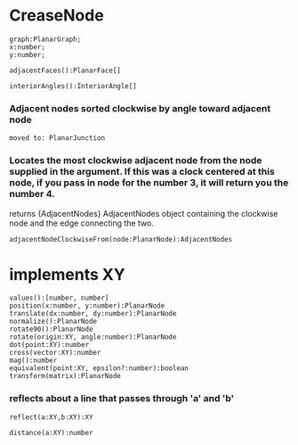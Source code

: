 # CreaseNode

```
graph:PlanarGraph;
x:number;
y:number;
```

```
adjacentFaces():PlanarFace[]
```

```
interiorAngles():InteriorAngle[]
```

### Adjacent nodes sorted clockwise by angle toward adjacent node

```
moved to: PlanarJunction
```

### Locates the most clockwise adjacent node from the node supplied in the argument. If this was a clock centered at this node, if you pass in node for the number 3, it will return you the number 4.

returns {AdjacentNodes} AdjacentNodes object containing the clockwise node and the edge connecting the two.

```
adjacentNodeClockwiseFrom(node:PlanarNode):AdjacentNodes
```

# implements XY

```
values():[number, number]
position(x:number, y:number):PlanarNode
translate(dx:number, dy:number):PlanarNode
normalize():PlanarNode 
rotate90():PlanarNode 
rotate(origin:XY, angle:number):PlanarNode
dot(point:XY):number 
cross(vector:XY):number
mag():number 
equivalent(point:XY, epsilon?:number):boolean
transform(matrix):PlanarNode
```

### reflects about a line that passes through 'a' and 'b'

```
reflect(a:XY,b:XY):XY
```

```
distance(a:XY):number
```

